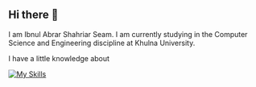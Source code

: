 ## Hi there 👋

I am Ibnul Abrar Shahriar Seam. I am currently studying in the Computer Science and Engineering discipline at Khulna University.

I have a little knowledge about

[![My Skills](https://skillicons.dev/icons?i=c,cpp,fortran,java,py,latex,html,vscode&theme=light)](https://skillicons.dev)

<!--
- 🔭 I’m currently working on nothing.
- 🌱 I’m currently trying to learn a lot of things.
- 👯 I’m looking to collaborate on nothing.
- 🤔 I’m looking for help with a lot of things.
- 📫 How to reach me: [![Telegram](https://img.shields.io/badge/Telegram-2CA5E0?style=style=flat-square&logo=telegram&logoColor=white)](https://t.me/Anonymous_HF)

  <summary>Github Stats ⚡</summary>
  
  <a href="#">![Github stats](https://github-readme-stats.vercel.app/api?username=Shahriar-Seam&theme=blueberry&count_private=true&hide_border=true&line_height=20)</a>
  <a href="#">![Top Langs](https://github-readme-stats.vercel.app/api/top-langs/?username=Shahriar-Seam&layout=compact&theme=blueberry&count_private=true&hide_border=true)</a>
  -->

